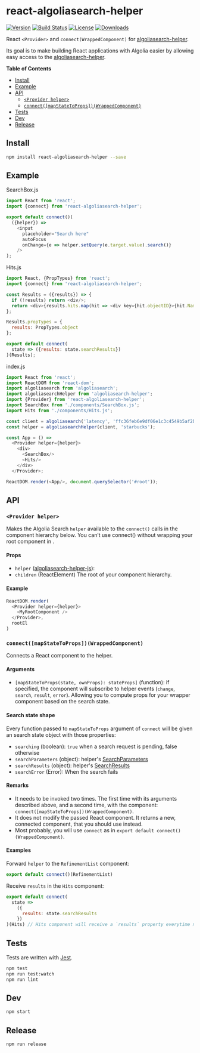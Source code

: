 # react-algoliasearch-helper

[![Version][version-svg]][package-url] [![Build Status][travis-svg]][travis-url] [![License][license-image]][license-url] [![Downloads][downloads-image]][downloads-url]

React `<Provider>` and `connect(WrappedComponent)` for [algoliasearch-helper](https://community.algolia.com/algoliasearch-helper-js/).

Its goal is to make building React applications with Algolia easier by allowing easy
access to the [algoliasearch-helper](https://community.algolia.com/algoliasearch-helper-js/).

<!-- START doctoc generated TOC please keep comment here to allow auto update -->
<!-- DON'T EDIT THIS SECTION, INSTEAD RE-RUN doctoc TO UPDATE -->
**Table of Contents**

- [Install](#install)
- [Example](#example)
- [API](#api)
  - [`<Provider helper>`](#provider-helper)
  - [`connect([mapStateToProps])(WrappedComponent)`](#connectmapstatetopropswrappedcomponent)
- [Tests](#tests)
- [Dev](#dev)
- [Release](#release)

<!-- END doctoc generated TOC please keep comment here to allow auto update -->

## Install

```sh
npm install react-algoliasearch-helper --save
```

## Example

SearchBox.js
```js
import React from 'react';
import {connect} from 'react-algoliasearch-helper';

export default connect()(
  ({helper}) =>
    <input
      placeholder="Search here"
      autoFocus
      onChange={e => helper.setQuery(e.target.value).search()}
    />
);
```

Hits.js
```js
import React, {PropTypes} from 'react';
import {connect} from 'react-algoliasearch-helper';

const Results = ({results}) => {
  if (!results) return <div/>;
  return <div>{results.hits.map(hit => <div key={hit.objectID}>{hit.Name}</div>)}</div>;
};

Results.propTypes = {
  results: PropTypes.object
};

export default connect(
  state => ({results: state.searchResults})
)(Results);
```

index.js
```js
import React from 'react';
import ReactDOM from 'react-dom';
import algoliasearch from 'algoliasearch';
import algoliasearchHelper from 'algoliasearch-helper';
import {Provider} from 'react-algoliasearch-helper';
import SearchBox from './components/SearchBox.js';
import Hits from './components/Hits.js';

const client = algoliasearch('latency', 'ffc36feb6e9df06e1c3c4549b5af2b31');
const helper = algoliasearchHelper(client, 'starbucks');

const App = () =>
  <Provider helper={helper}>
    <div>
      <SearchBox/>
      <Hits/>
    </div>
  </Provider>;

ReactDOM.render(<App/>, document.querySelector('#root'));
```

## API

### `<Provider helper>`

Makes the Algolia Search `helper` available to the `connect()` calls in the component hierarchy below. You can’t use connect() without wrapping your root component in <Provider>.

#### Props

* `helper` ([algoliasearch-helper-js](https://github.com/algolia/algoliasearch-helper-js)):
* `children` (ReactElement) The root of your component hierarchy.

#### Example

```js
ReactDOM.render(
  <Provider helper={helper}>
    <MyRootComponent />
  </Provider>,
  rootEl
)
```

### `connect([mapStateToProps])(WrappedComponent)`

Connects a React component to the helper.

#### Arguments

* `[mapStateToProps(state, ownProps): stateProps]` (function): if specified, the component will subscribe to helper events (`change`, `search`, `result`, `error`). Allowing you to compute props for your wrapper component based on the search state.

#### Search state shape

Every function passed to `mapStateToProps` argument of `connect` will be given an search state object with those properties:
* `searching` (boolean): `true` when a search request is pending, false otherwise
* `searchParameters` (object): helper's [SearchParameters](https://community.algolia.com/algoliasearch-helper-js/docs/SearchParameters.html)
* `searchResults` (object): helper's [SearchResults](https://community.algolia.com/algoliasearch-helper-js/docs/SearchResults.html)
* `searchError` (Error): When the search fails

#### Remarks

* It needs to be invoked two times. The first time with its arguments described above, and a second time, with the component: `connect([mapStateToProps])(WrappedComponent)`.
* It does not modify the passed React component. It returns a new, connected component, that you should use instead.
* Most probably, you will use `connect` as in `export default connect()(WrappedComponent)`.

#### Examples

Forward `helper` to the `RefinementList` component:
```js
export default connect()(RefinementList)
```

Receive `results` in the `Hits` component:
```js
export default connect(
  state =>
    ({
      results: state.searchResults
    })
)(Hits) // Hits component will receive a `results` property everytime new results are available
```

## Tests

Tests are written with [Jest](http://facebook.github.io/jest/).

```sh
npm test
npm run test:watch
npm run lint
```

## Dev

```sh
npm start
```

## Release

```sh
npm run release
```

[version-svg]: https://img.shields.io/npm/v/react-algoliasearch-helper.svg?style=flat-square
[package-url]: https://npmjs.org/package/react-algoliasearch-helper
[travis-svg]: https://img.shields.io/travis/algolia/react-algoliasearch-helper/master.svg?style=flat-square
[travis-url]: https://travis-ci.org/algolia/react-algoliasearch-helper
[license-image]: http://img.shields.io/badge/license-MIT-green.svg?style=flat-square
[license-url]: LICENSE
[downloads-image]: https://img.shields.io/npm/dm/react-algoliasearch-helper.svg?style=flat-square
[downloads-url]: http://npm-stat.com/charts.html?package=react-algoliasearch-helper

